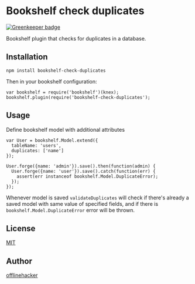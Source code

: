 # Bookshelf check duplicates

[![Greenkeeper badge](https://badges.greenkeeper.io/offlinehacker/bookshelf-check-duplicates.svg)](https://greenkeeper.io/)

Bookshelf plugin that checks for duplicates in a database.

## Installation

    npm install bookshelf-check-duplicates

Then in your bookshelf configuration:

    var bookshelf = require('bookshelf')(knex);
    bookshelf.plugin(require('bookshelf-check-duplicates');

## Usage

Define bookshelf model with additional attributes


    var User = bookshelf.Model.extend({
      tableName: 'users',
      duplicates: ['name']
    });

    User.forge({name: 'admin'}).save().then(function(admin) {
      User.forge({name: 'user'}).save().catch(function(err) {
        assert(err instanceof bookshelf.Model.DuplicateError);
      });
    });

Whenever model is saved `validateDuplicates` will check if there's already a
saved model with same value of specified fields, and if there is
`bookshelf.Model.DuplicateError` error will be thrown.

## License

[MIT](https://opensource.org/licenses/MIT)

## Author

[offlinehacker](https://github.com/offlinehacker)
